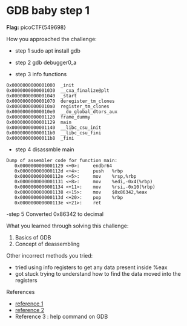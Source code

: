 # GDB baby step 1

**Flag:** picoCTF{549698}

How you approached the challenge:

- step 1
sudo apt install gdb

- step 2
gdb debugger0_a

- step 3
info functions
```
0x0000000000001000  _init
0x0000000000001030  __cxa_finalize@plt
0x0000000000001040  _start
0x0000000000001070  deregister_tm_clones
0x00000000000010a0  register_tm_clones
0x00000000000010e0  __do_global_dtors_aux
0x0000000000001120  frame_dummy
0x0000000000001129  main
0x0000000000001140  __libc_csu_init
0x00000000000011b0  __libc_csu_fini
0x00000000000011b8  _fini
```
- step 4
disassmble main

```
Dump of assembler code for function main:
   0x0000000000001129 <+0>:     endbr64
   0x000000000000112d <+4>:     push   %rbp
   0x000000000000112e <+5>:     mov    %rsp,%rbp
   0x0000000000001131 <+8>:     mov    %edi,-0x4(%rbp)
   0x0000000000001134 <+11>:    mov    %rsi,-0x10(%rbp)
   0x0000000000001138 <+15>:    mov    $0x86342,%eax
   0x000000000000113d <+20>:    pop    %rbp
   0x000000000000113e <+21>:    ret
```

-step 5
Converted 0x86342 to decimal

What you learned through solving this challenge:

1. Basics of GDB 
2. Concept of deassembling


Other incorrect methods you tried:

- tried using info registers to get any data present inside %eax
- got stuck trying to understand how to find the data moved into the registers 


References

- [reference 1](https://www.tutorialspoint.com/gnu_debugger/index.htm)
- [reference 2](https://www.geeksforgeeks.org/gdb-step-by-step-introduction/)
- Reference 3 : help command on GDB
